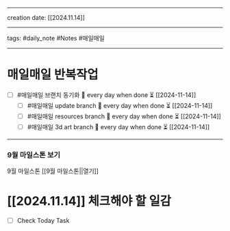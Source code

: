 
-------

creation date: [[2024.11.14]] 

--------

tags: #daily_note  #Notes #매일매일

---  
# 매일매일 반복작업 
- [ ] #매일매일 브랜치 동기화 🔁 every day when done ⏳ [[2024-11-14]] 
	- [ ] #매일매일 update branch  🔁 every day when done ⏳ [[2024-11-14]]
	- [ ] #매일매일 resources branch  🔁 every day when done ⏳ [[2024-11-14]]
	- [ ] #매일매일 3d art branch  🔁 every day when done ⏳ [[2024-11-14]]

--------

### 9월 마일스톤 보기
 9월 마일스톤 [[9월 마일스톤||열기]]



# [[2024.11.14]]  체크해야 할 일감

- [ ] Check Today Task





